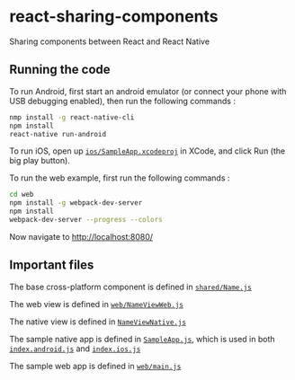 # react-sharing-components
Sharing components between React and React Native


Running the code
----------------

To run Android, first start an android emulator (or connect your phone with USB debugging enabled), then run the following commands :
```bash
nmp install -g react-native-cli
npm install
react-native run-android
```

To run iOS, open up [`ios/SampleApp.xcodeproj`](ios/SampleApp.xcodeproj) in XCode, and click Run (the big play button).

To run the web example, first run the following commands :
```bash
cd web
npm install -g webpack-dev-server
npm install
webpack-dev-server --progress --colors
```

Now navigate to [http://localhost:8080/](http://localhost:8080/)


Important files
---------------

The base cross-platform component is defined in [`shared/Name.js`](shared/Name.js)

The web view is defined in [`web/NameViewWeb.js`](web/NameViewWeb.js)

The native view is defined in [`NameViewNative.js`](NameViewNative.js)

The sample native app is defined in [`SampleApp.js`](SampleApp.js), which is used in both [`index.android.js`](index.android.js) and [`index.ios.js`](index.ios.js)

The sample web app is defined in [`web/main.js`](web/main.js)

